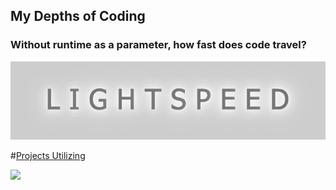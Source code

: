 ## My Depths of Coding 

### Without runtime as a parameter, how fast does code travel?
<img src="readme-imgs/lightspeed.png" height="7%">

#[Projects Utilizing](#pinned)

 <img src="https://skillicons.dev/icons?i=js,react,redux,ruby,rails,nodejs,expressjs,webpack,html,css,mongodb,postgres,aws,git,&perline=15" />
